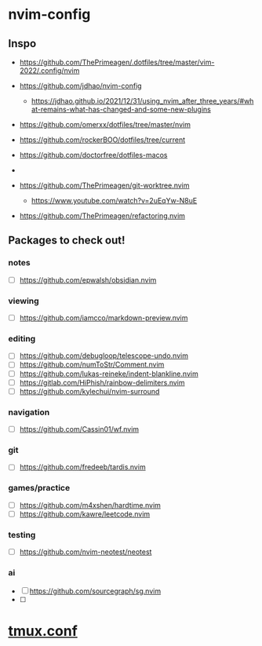 # nvim-config

## Inspo
- https://github.com/ThePrimeagen/.dotfiles/tree/master/vim-2022/.config/nvim
- https://github.com/jdhao/nvim-config
  - https://jdhao.github.io/2021/12/31/using_nvim_after_three_years/#what-remains-what-has-changed-and-some-new-plugins
- https://github.com/omerxx/dotfiles/tree/master/nvim
- https://github.com/rockerBOO/dotfiles/tree/current
- https://github.com/doctorfree/dotfiles-macos

- 
- https://github.com/ThePrimeagen/git-worktree.nvim
  - https://www.youtube.com/watch?v=2uEqYw-N8uE

- https://github.com/ThePrimeagen/refactoring.nvim

## Packages to check out!
### notes
- [ ] https://github.com/epwalsh/obsidian.nvim

### viewing
- [ ] https://github.com/iamcco/markdown-preview.nvim

### editing
- [ ] https://github.com/debugloop/telescope-undo.nvim
- [ ] https://github.com/numToStr/Comment.nvim
- [ ] https://github.com/lukas-reineke/indent-blankline.nvim
- [ ] https://gitlab.com/HiPhish/rainbow-delimiters.nvim
- [ ] https://github.com/kylechui/nvim-surround

### navigation
- [ ] https://github.com/Cassin01/wf.nvim

### git
- [ ] https://github.com/fredeeb/tardis.nvim

### games/practice
- [ ] https://github.com/m4xshen/hardtime.nvim
- [ ] https://github.com/kawre/leetcode.nvim

### testing
- [ ] https://github.com/nvim-neotest/neotest

### ai
- [ ] https://github.com/sourcegraph/sg.nvim
- [ ] 

# [tmux.conf](https://gist.github.com/rchatham/4a2cd1bf32eaf1f749993dbb7859dadf)
